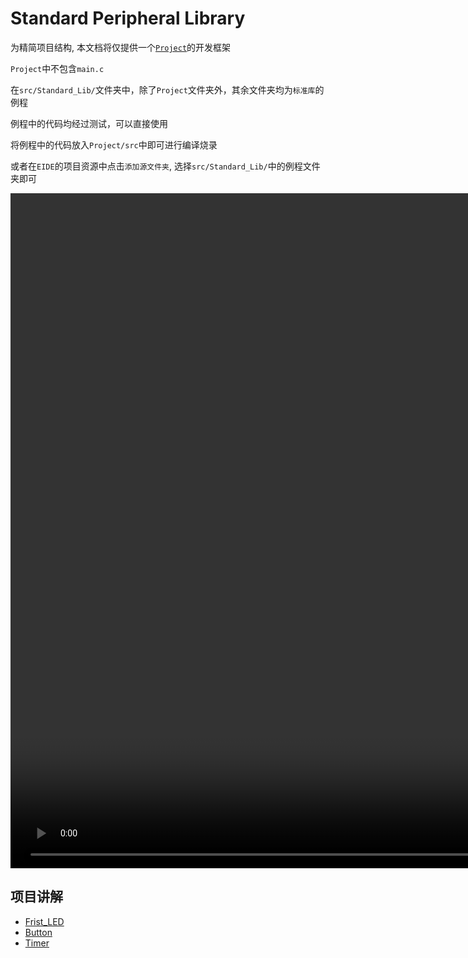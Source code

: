 # Standard Peripheral Library

为精简项目结构, 本文档将仅提供一个[`Project`](./../src/Standard_Lib/Project/)的开发框架

`Project`中不包含`main.c`

在`src/Standard_Lib/`文件夹中，除了`Project`文件夹外，其余文件夹均为`标准库`的例程

例程中的代码均经过测试，可以直接使用

将例程中的代码放入`Project/src`中即可进行编译烧录

或者在`EIDE`的项目资源中点击`添加源文件夹`, 选择`src/Standard_Lib/`中的例程文件夹即可

<video width="1920" height="1080" controls>
  <source src="./../Resource/example.mp4" type="video/mp4">
  Your browser does not support the video tag.
</video>

## 项目讲解

- [Frist_LED](First_LED.md)
- [Button](Button.md)
- [Timer](Timer.md)
